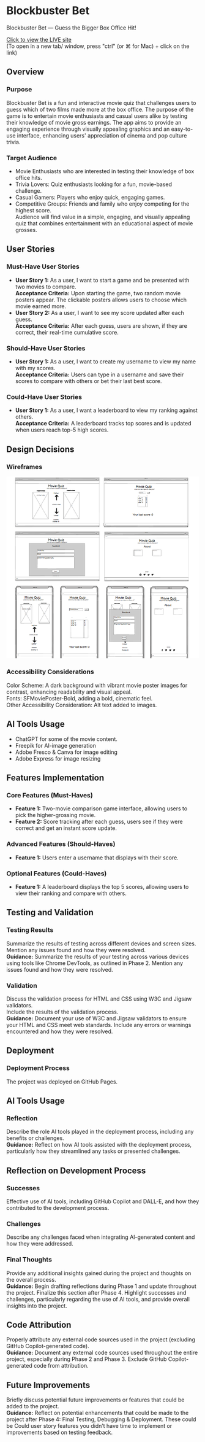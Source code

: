# Blockbuster Bet
 Blockbuster Bet — Guess the Bigger Box Office Hit!

<a href="https://medw4rds.github.io/hackathon-project-1/" target="_blank" style="text-align: center;">Click to view the LIVE site </a> <br>
(To open in a new tab/ window, press "ctrl" (or ⌘ for Mac) + click on the link) 

## Overview

### Purpose
Blockbuster Bet is a fun and interactive movie quiz that challenges users to guess which of two films made more at the box office. The purpose of the game is to entertain movie enthusiasts and casual users alike by testing their knowledge of movie gross earnings. The app aims to provide an engaging experience through visually appealing graphics and an easy-to-use interface, enhancing users' appreciation of cinema and pop culture trivia.

### Target Audience
- Movie Enthusiasts who are interested in testing their knowledge of box office hits. 
- Trivia Lovers: Quiz enthusiasts looking for a fun, movie-based challenge. 
- Casual Gamers: Players who enjoy quick, engaging games.
- Competitive Groups: Friends and family who enjoy competing for the highest score. <br>
Audience will find value in a simple, engaging, and visually appealing quiz that combines entertainment with an educational aspect of movie grosses.

## User Stories

### Must-Have User Stories
- **User Story 1:** As a user, I want to start a game and be presented with two movies to compare. <br>
  **Acceptance Criteria:** Upon starting the game, two random movie posters appear. The clickable posters allows users to choose which movie earned more. 
- **User Story 2:** As a user, I want to see my score updated after each guess.<br>
  **Acceptance Criteria:** After each guess, users are shown, if they are correct, their real-time cumulative score.

### Should-Have User Stories
- **User Story 1:** As a user, I want to create my username to view my name with my scores.<br>
  **Acceptance Criteria:** Users can type in a username and save their scores to compare with others or bet their last best score.

### Could-Have User Stories

- **User Story 1:** As a user, I want a leaderboard to view my ranking against others.<br>
  **Acceptance Criteria:** A leaderboard tracks top scores and is updated when users reach top-5 high scores.

## Design Decisions

### Wireframes
![wireframe.png](assets/images/wireframe.PNG)

### Accessibility Considerations
Color Scheme: A dark background with vibrant movie poster images for contrast, enhancing readability and visual appeal. <br>
Fonts: SFMoviePoster-Bold, adding a bold, cinematic feel.<br>
Other Accessibility Consideration: Alt text added to images.

## AI Tools Usage
- ChatGPT for some of the movie content. 
- Freepik for AI-image generation
- Adobe Fresco & Canva for image editing
- Adobe Express for image resizing

## Features Implementation

### Core Features (Must-Haves)
- **Feature 1:** Two-movie comparison game interface, allowing users to pick the higher-grossing movie.
- **Feature 2:** Score tracking after each guess, users see if they were correct and get an instant score update.

### Advanced Features (Should-Haves)
- **Feature 1:** Users enter a username that displays with their score.

### Optional Features (Could-Haves)
- **Feature 1:** A leaderboard displays the top 5 scores, allowing users to view their ranking and compare with others.


## Testing and Validation

### Testing Results
Summarize the results of testing across different devices and screen sizes.  
Mention any issues found and how they were resolved.  
**Guidance:** Summarize the results of your testing across various devices using tools like Chrome DevTools, as outlined in Phase 2. Mention any issues found and how they were resolved.

### Validation
Discuss the validation process for HTML and CSS using W3C and Jigsaw validators.  
Include the results of the validation process.  
**Guidance:** Document your use of W3C and Jigsaw validators to ensure your HTML and CSS meet web standards. Include any errors or warnings encountered and how they were resolved.

## Deployment

### Deployment Process
The project was deployed on GitHub Pages.

## AI Tools Usage

### Reflection
Describe the role AI tools played in the deployment process, including any benefits or challenges.  
**Guidance:** Reflect on how AI tools assisted with the deployment process, particularly how they streamlined any tasks or presented challenges.

## Reflection on Development Process

### Successes
Effective use of AI tools, including GitHub Copilot and DALL-E, and how they contributed to the development process.

### Challenges
Describe any challenges faced when integrating AI-generated content and how they were addressed.

### Final Thoughts
Provide any additional insights gained during the project and thoughts on the overall process.  
**Guidance:** Begin drafting reflections during Phase 1 and update throughout the project. Finalize this section after Phase 4. Highlight successes and challenges, particularly regarding the use of AI tools, and provide overall insights into the project.

## Code Attribution
Properly attribute any external code sources used in the project (excluding GitHub Copilot-generated code).  
**Guidance:** Document any external code sources used throughout the entire project, especially during Phase 2 and Phase 3. Exclude GitHub Copilot-generated code from attribution.

## Future Improvements
Briefly discuss potential future improvements or features that could be added to the project.  
**Guidance:** Reflect on potential enhancements that could be made to the project after Phase 4: Final Testing, Debugging & Deployment. These could be Could user story features you didn’t have time to implement or improvements based on testing feedback.
